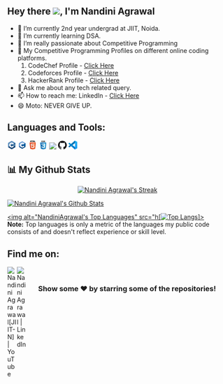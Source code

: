 ## Hey there <img src="https://raw.githubusercontent.com/MartinHeinz/MartinHeinz/master/wave.gif" width="30px">, I'm Nandini Agrawal

- 🔭 I’m currently 2nd year undergrad at JIIT, Noida.
- 🌱 I’m currently learning DSA.
- 🤔 I’m really passionate about Competitive Programming
- 🤠 My Competitive Programming Profiles on different online coding platforms.
     1. CodeChef Profile - [Click Here](https://www.codechef.com/users/nandini_1503)
     2. Codeforces Profile - [Click Here](https://codeforces.com/profile/_nandini)
     3. HackerRank Profile - [Click Here](https://www.hackerrank.com/agrawalnandini11)
- 💬 Ask me about any tech related query.
- 📫 How to reach me: LinkedIn - [Click Here](https://www.linkedin.com/in/nandini-agrawal-0b2702203/)
- 😄 Moto: NEVER GIVE UP.

## Languages and Tools:

<code><img height="20" src="https://raw.githubusercontent.com/github/explore/80688e429a7d4ef2fca1e82350fe8e3517d3494d/topics/cpp/cpp.png"></code>
<code><img height="20" src="https://raw.githubusercontent.com/github/explore/80688e429a7d4ef2fca1e82350fe8e3517d3494d/topics/c/c.png"></code>
<code><img height="20" src="https://raw.githubusercontent.com/github/explore/80688e429a7d4ef2fca1e82350fe8e3517d3494d/topics/html/html.png"></code>
<code><img height="20" src="https://raw.githubusercontent.com/github/explore/80688e429a7d4ef2fca1e82350fe8e3517d3494d/topics/css/css.png"></code>
<code><img height="20" src="https://img.icons8.com/color/48/000000/git.png"></code>
<code><img height="20" src="https://raw.githubusercontent.com/github/explore/78df643247d429f6cc873026c0622819ad797942/topics/github/github.png"></code>
<code><img height="20" src="https://raw.githubusercontent.com/github/explore/80688e429a7d4ef2fca1e82350fe8e3517d3494d/topics/visual-studio-code/visual-studio-code.png"></code> 
<br>


## 📊 My Github Stats

<p align="center">
    <a href="https://github.com/NandiniAgrawal15/github-readme-streak-stats">
        <img title="🔥 Get streak stats for your profile at git.io/streak-stats" alt="Nandini Agrawal's Streak" src="[![GitHub Streak](https://github-readme-streak-stats.herokuapp.com/?user=DenverCoder1)](https://git.io/streak-stats)"/>
    </a>
</p>

<a href="https://github.com/NandiniAgrawal15/github-readme-stats"><img alt="Nandini Agrawal's Github Stats" src="(https://github-readme-stats.vercel.app/api?username=NandiniAgrawal15&show_icons=true&count_private=true&theme=react&hide_border=true&bg_color=0D1117)" /></a>


<a href="(https://github.com/NandiniAgrawal15/github-readme-stats)"><img alt="NandiniAgrawal's Top Languages" src="h[![Top Langs](https://github-readme-stats.vercel.app/api/top-langs/?username=NandiniAgrawal15&langs_count=8&count_private=true&layout=compact&theme=react&hide_border=true&bg_color=0D1117)]></a>
<br/>
<b>Note:</b> Top languages is only a metric of the languages my public code consists of and doesn't reflect experience or skill level.

## Find me on:
[<img align="left" alt="Nandini Agrawal[JIIT-N] | YouTube" width="22px" src="https://cdn.jsdelivr.net/npm/simple-icons@v3/icons/youtube.svg" />][youtube]

[<img align="left" alt="Nandini Agrawal | LinkedIn" width="22px" src="https://cdn.jsdelivr.net/npm/simple-icons@v3/icons/linkedin.svg" />][linkedin]

<br />

[youtube]: https://www.youtube.com/channel/UCZ7XoxYpcswzW5C_N95_QhA
[linkedin]: https://www.linkedin.com/in/nandini-agrawal-0b2702203/
[github]: https://github.com/NandiniAgrawal15

<div align="center">

### Show some ❤️ by starring some of the repositories!

</div>
